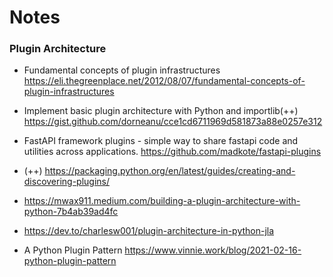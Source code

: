 # Notes

### Plugin Architecture
* Fundamental concepts of plugin infrastructures
  https://eli.thegreenplace.net/2012/08/07/fundamental-concepts-of-plugin-infrastructures

* Implement basic plugin architecture with Python and importlib(++) 
   https://gist.github.com/dorneanu/cce1cd6711969d581873a88e0257e312
* FastAPI framework plugins - simple way to share fastapi code and utilities across applications.
  https://github.com/madkote/fastapi-plugins

* (++) https://packaging.python.org/en/latest/guides/creating-and-discovering-plugins/

* https://mwax911.medium.com/building-a-plugin-architecture-with-python-7b4ab39ad4fc

* https://dev.to/charlesw001/plugin-architecture-in-python-jla

* A Python Plugin Pattern
  https://www.vinnie.work/blog/2021-02-16-python-plugin-pattern

